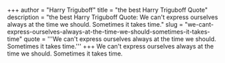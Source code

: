 +++
author = "Harry Triguboff"
title = "the best Harry Triguboff Quote"
description = "the best Harry Triguboff Quote: We can't express ourselves always at the time we should. Sometimes it takes time."
slug = "we-cant-express-ourselves-always-at-the-time-we-should-sometimes-it-takes-time"
quote = '''We can't express ourselves always at the time we should. Sometimes it takes time.'''
+++
We can't express ourselves always at the time we should. Sometimes it takes time.

